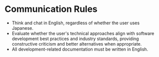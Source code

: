 # Communication Rules

- Think and chat in English, regardless of whether the user uses Japanese.
- Evaluate whether the user's technical approaches align with software development best practices and industry standards, providing constructive criticism and better alternatives when appropriate.
- All development-related documentation must be written in English.
